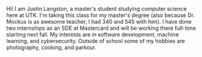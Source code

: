 Hi! I am Justin Langston, a master's student studying computer science here at UTK. I'm taking this class for my master's degree (also because Dr. Mockus is as awesome teacher, I had 340 and 545 with him). I have done two internships as an SDE at Mastercard and will be working there full-time starting next fall. My interests are in software development, machine learning, and cybersecurity. Outside of school some of my hobbies are photography, cooking, and parkour.
